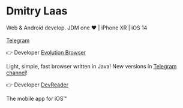 <h1 align="left">Dmitry Laas</h1>
<p align="left">Web & Android develop. JDM one ❤ | iPhone XR | iOS 14 <br><br><a href="https://t.me/dmitrylaas">Telegram</a></p>

👉 Developer [Evolution Browser](https://github.com/dmitrylaas/Evolution-Browser) 

Light, simple, fast browser written in Java! New versions in [Telegram channel](https://t.me/evobrowser)!

👉 Developer [DevReader](https://github.com/devreader/app-flutter) 

The mobile app for iOS™
